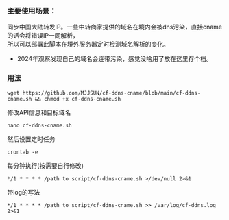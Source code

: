 ### 主要使用场景：
同步中国大陆转发IP。一些中转商家提供的域名在境内会被dns污染，直接cname的话会将错误IP一同解析，  
所以可以部署此脚本在境外服务器定时检测域名解析的变化。
- 2024年观察发现自己的域名会连带污染，感觉没啥用了放在这里存个档。

### 用法
```
wget https://github.com/MJJSUN/cf-ddns-cname/blob/main/cf-ddns-cname.sh && chmod +x cf-ddns-cname.sh
```
修改API信息和目标域名 
```
nano cf-ddns-cname.sh
```
然后设置定时任务
```
crontab -e
```
每分钟执行(按需要自行修改)
```
*/1 * * * * /path to script/cf-ddns-cname.sh >/dev/null 2>&1
```
带log的写法
```
*/1 * * * * /path to script/cf-ddns-cname.sh >> /var/log/cf-ddns.log 2>&1
```
